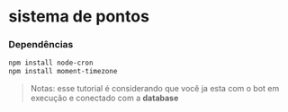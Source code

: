 # sistema de pontos


### Dependências


```sh
npm install node-cron
npm install moment-timezone
```




> Notas: esse tutorial é considerando que você ja esta com o bot em execução e conectado com a __database__
 
